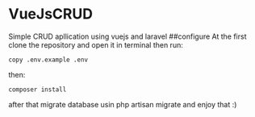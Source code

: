 # VueJsCRUD
Simple CRUD apllication using vuejs and laravel
##configure
At the first clone the repository and open it in terminal then run:
```
copy .env.example .env
```
then:
```
composer install
```
after that migrate database usin php artisan migrate and enjoy that :)
